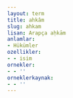 ```yaml
---
layout: term
title: ahkâm
slug: ahkam
lisan: Arapça aḥkām
anlamlar:
- Hükümler
ozellikler:
- - isim
ornekler:
- - ''
orneklerkaynak:
- - ''
---
```

